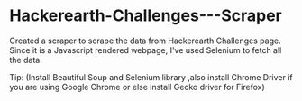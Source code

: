 # Hackerearth-Challenges---Scraper

Created a scraper to scrape the data from Hackerearth Challenges page.
Since it is a Javascript rendered webpage, I've used Selenium to fetch all the data.

Tip:  (Install Beautiful Soup and Selenium library ,also install Chrome Driver if you are using Google Chrome or else install Gecko driver for Firefox)
